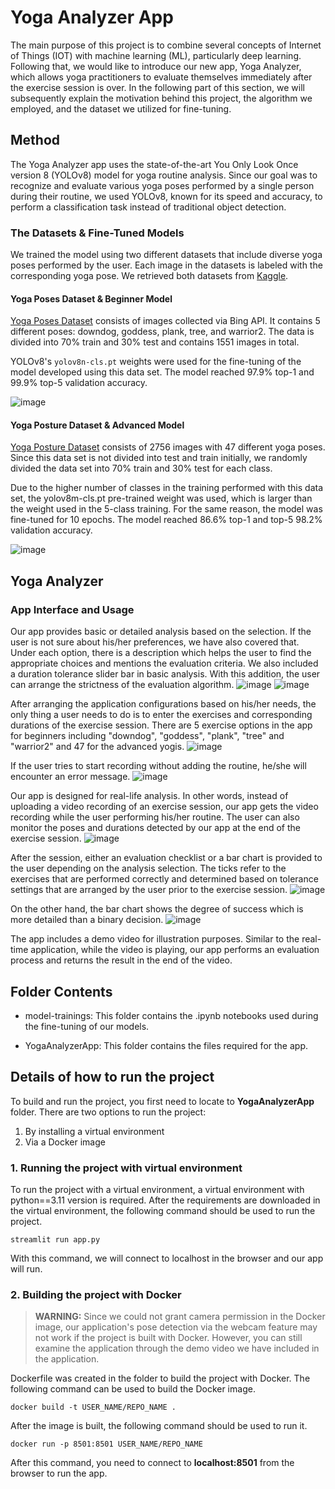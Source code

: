 
# Yoga Analyzer App

The main purpose of this project is to combine several concepts of Internet of Things (IOT) with machine learning (ML), particularly deep learning. Following that, we would like to introduce our new app, Yoga Analyzer, which allows yoga practitioners to evaluate themselves immediately after the exercise session is over. In the following part of this section, we will subsequently explain the motivation behind this project, the algorithm we employed, and the dataset we utilized for fine-tuning. 

## Method

The Yoga Analyzer app uses the state-of-the-art You Only Look Once version 8 (YOLOv8) model for yoga routine analysis. Since our goal was to recognize and evaluate various yoga poses performed by a single person during their routine, we used YOLOv8, known for its speed and accuracy, to perform a classification task instead of traditional object detection.

### The Datasets & Fine-Tuned Models

We trained the model using two different datasets that include diverse yoga poses performed by the user. Each image in the datasets is labeled with the corresponding yoga pose. We retrieved both datasets from [Kaggle](https://www.kaggle.com/).

#### Yoga Poses Dataset & Beginner Model

[Yoga Poses Dataset](https://www.kaggle.com/datasets/niharika41298/yoga-poses-dataset) consists of images collected via Bing API. It contains 5 different poses: downdog, goddess, plank, tree, and warrior2. The data is divided into 70\% train and 30\% test and contains 1551 images in total.

YOLOv8's `yolov8n-cls.pt` weights were used for the fine-tuning of the model developed using this data set. The model reached 97.9% top-1 and 99.9% top-5 validation accuracy.

![image](https://github.com/user-attachments/assets/c2863b11-7d39-430a-8039-faffa50f46b3)


#### Yoga Posture Dataset & Advanced Model

[Yoga Posture Dataset](https://www.kaggle.com/datasets/tr1gg3rtrash/yoga-posture-dataset) consists of 2756 images with 47 different yoga poses. Since this data set is not divided into test and train initially, we randomly divided the data set into 70% train and 30% test for each class.

Due to the higher number of classes in the training performed with this data set, the yolov8m-cls.pt pre-trained weight was used, which is larger than the weight used in the 5-class training. For the same reason, the model was fine-tuned for 10 epochs. The model reached 86.6% top-1 and top-5 98.2% validation accuracy.

![image](https://github.com/user-attachments/assets/f8c61f9a-21ee-4759-8c83-37826f7aed0f)

## Yoga Analyzer

### App Interface and Usage

Our app provides basic or detailed analysis based on the selection. If the user is not sure about his/her preferences, we have also covered that. Under each option, there is a description which helps the user to find the appropriate choices and mentions the evaluation criteria.  We also included a duration tolerance slider bar in basic analysis. With this addition, the user can arrange the strictness of the evaluation algorithm.
![image](https://github.com/user-attachments/assets/c939cc93-46f9-4b3f-bdc4-8e77897680c8)
![image](https://github.com/user-attachments/assets/3d1297d5-ad93-4723-80a0-de8437fd4e64)

After arranging the application configurations based on his/her needs, the only thing a user needs to do is to enter the exercises and corresponding durations of the exercise session. There are 5 exercise options in the app for beginners including "downdog", "goddess", "plank", "tree" and "warrior2" and 47 for the advanced yogis. 
![image](https://github.com/user-attachments/assets/71214bbb-07c1-40a1-86cf-e2612ba98994)


If the user tries to start recording without adding the routine, he/she will encounter an error message.
![image](https://github.com/user-attachments/assets/971bd49b-4235-4ac3-b543-577d45105815)

Our app is designed for real-life analysis. In other words, instead of uploading a video recording of an exercise session, our app gets the video recording while the user performing his/her routine. The user can also monitor the poses and durations detected by our app at the end of the exercise session.
![image](https://github.com/user-attachments/assets/d78e538f-b2ba-4ca5-9920-7fc70d79ab3a)

After the session, either an evaluation checklist or a bar chart is provided to the user depending on the analysis selection. The ticks refer to the exercises that are performed correctly and determined based on tolerance settings that are arranged by the user prior to the exercise session.
![image](https://github.com/user-attachments/assets/0e2edce4-4f51-4ee5-b8bb-332805cc37cf)

On the other hand, the bar chart shows the degree of success which is more detailed than a binary decision.
![image](https://github.com/user-attachments/assets/5a3aa2eb-4c97-4093-b127-0480fb6b62b1)

The app includes a demo video for illustration purposes. Similar to the real-time application, while the video is playing, our app performs an evaluation process and returns the result in the end of the video.

## Folder Contents

- model-trainings: This folder contains the .ipynb notebooks used during the fine-tuning of our models.

- YogaAnalyzerApp: This folder contains the files required for the app. 

## Details of how to run the project

To build and run the project, you first need to locate to **YogaAnalyzerApp** folder. There are two options to run the project:
1. By installing a virtual environment
2. Via a Docker image

### 1. Running the project with virtual environment

To run the project with a virtual environment, a virtual environment with python==3.11 version is required. After the requirements are downloaded in the virtual environment, the following command should be used to run the project.

	streamlit run app.py

With this command, we will connect to localhost in the browser and our app will run.

### 2. Building the project with Docker

> **WARNING:** Since we could not grant camera permission in the Docker image, our application's pose detection via the webcam feature may not work if the project is built with Docker. However, you can still examine the application through the demo video we have included in the application.

Dockerfile was created in the folder to build the project with Docker. The following command can be used to build the Docker image.

	docker build -t USER_NAME/REPO_NAME .
  
After the image is built, the following command should be used to run it.

	docker run -p 8501:8501 USER_NAME/REPO_NAME

After this command, you need to connect to **localhost:8501** from the browser to run the app.
